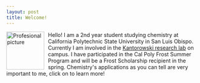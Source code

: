 ```yaml
---
layout: post
title: Welcome!
---
```

Hello! <img src="{{site.baseurl}}/images/dsc07930.jpg" alt="Profesional picture" width="100" 
style="float: left; margin-top: 0px; margin-right: 10px" /> I am a 2nd year student studying chemistry at California Polytechnic State University in San Luis Obispo. Currently I am involved in the [Kantorowski research lab](https://chemistry.calpoly.edu/content/faculty/kantorowski_eric) on campus. I have participated in the Cal Poly Frost Summer Program and will be a Frost Scholarship recipient in the spring. Chemistry's applications as you can tell are very important to me, click on to learn more!
